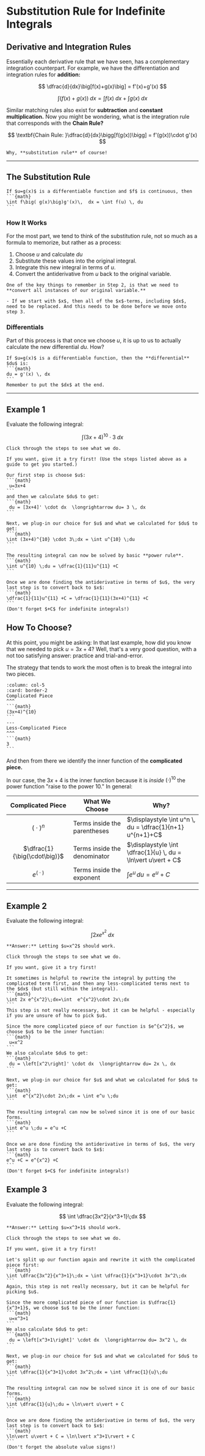 # Substitution Rule for Indefinite Integrals

## Derivative and Integration Rules
Essentially each derivative rule that we have seen, has a complementary integration counterpart. For example, we have the differentiation and integration rules for **addition:** 

$$
\dfrac{d}{dx}\big[f(x)+g(x)\big] = f'(x)+g'(x)
$$ 

$$
\displaystyle \int \big( f(x)+g(x)\big)\; dx =\int f(x) \; dx + \int g(x) \; dx
$$




Similar matching rules also exist for **subtraction** and  **constant multiplication.** Now you might be wondering, what is the integration rule that corresponds with the **Chain Rule?**

$$
\textbf{Chain Rule: }\dfrac{d}{dx}\bigg[f(g(x))\bigg] = f'(g(x))\cdot g'(x)
$$

```{dropdown} **Question:** What Integration Rule do <em>you</em> think corresponds with the chain rule?
Why, **substitution rule** of course!
```

---

## The Substitution Rule

````{admonition} Substitution Rule
If $u=g(x)$ is a differentiable function and $f$ is continuous, then
```{math}
\int f\big( g(x)\big)g'(x)\,  dx = \int f(u) \, du
```
````




### How It Works
For the most part, we tend to think of the substitution rule, not so much as a formula to memorize, but rather as a process:

1. Choose $u$ and calculate $du$
2. Substitute these values into the original integral.
3. Integrate this new integral in terms of $u$.
4. Convert the antiderivative from $u$ back to the original variable.

```{warning}
One of the key things to remember in Step 2, is that we need to **convert all instances of our original variable.**

- If we start with $x$, then all of the $x$-terms, including $dx$, need to be replaced. And this needs to be done before we move onto step 3.
``` 

### Differentials

Part of this process is that once we choose $u$, it is up to us to actually calculate the new differential $du$. How?

````{admonition} Differentials
If $u=g(x)$ is a differentiable function, then the **differential** $du$ is:
```{math}
du = g'(x) \, dx
```
Remember to put the $dx$ at the end.
````


---

## Example 1
Evaluate the following integral:

$$
\int (3x+4)^{10} \cdot 3\;dx
$$

````{tabbed} Solution
Click through the steps to see what we do.

If you want, give it a try first! (Use the steps listed above as a guide to get you started.)
````

````{tabbed} Step 1
Our first step is choose $u$: 
```{math}
 u=3x+4
```
and then we calculate $du$ to get:
```{math}
 du = [3x+4]' \cdot dx  \longrightarrow du= 3 \, dx
```

````

````{tabbed} Step 2
Next, we plug-in our choice for $u$ and what we calculated for $du$ to get: 
```{math}
\int (3x+4)^{10} \cdot 3\;dx = \int u^{10} \;du
```
````

````{tabbed} Step 3
The resulting integral can now be solved by basic **power rule**. 
```{math}
\int u^{10} \;du = \dfrac{1}{11}u^{11} +C
```
````

````{tabbed} Step 4
Once we are done finding the antiderivative in terms of $u$, the very last step is to convert back to $x$: 
```{math}
\dfrac{1}{11}u^{11} +C = \dfrac{1}{11}(3x+4)^{11} +C 
```
(Don't forget $+C$ for indefinite integrals!)
````

## How To Choose?

At this point, you might be asking: In that last example, how did you know that we needed to pick $u=3x+4$? Well, that's a very good question, with a not too satisfying answer: practice and trial-and-error.

The strategy that tends to work the most often is to break the integral into two pieces. 

````{panels}
:column: col-5
:card: border-2
Complicated Piece
^^^
```{math}
(3x+4)^{10}
```
---
Less-Complicated Piece
^^^
```{math}
3
```
````

And then from there we identify the inner function of the **complicated piece.** 

In our case, the $3x+4$ is the inner function because it is *inside* $(\cdot )^{10}$ the power function "raise to the power 10." In general:

| Complicated Piece | What We Choose | Why? |
|:-----------------:|----------------|------|
|$\big(\cdot\big)^n$ | Terms inside the parentheses | $\displaystyle \int u^n \, du = \dfrac{1}{n+1} u^{n+1}+C$ |
|$\dfrac{1}{\big(\cdot\big)}$ | Terms inside the denominator | $\displaystyle \int \dfrac{1}{u} \, du = \ln\vert u\vert + C$ |
|$e^{\big(\cdot\big)}$ | Terms inside the exponent | $\displaystyle \int e^u \, du = e^u+C$ |


---

## Example 2
Evaluate the following integral:

$$
\int 2x e^{x^2}\;dx
$$

```{dropdown} **Question:** What do <em>you</em> think we should pick for $u$ in this example?
**Answer:** Letting $u=x^2$ should work.
```

````{tabbed} Solution
Click through the steps to see what we do.

If you want, give it a try first! 
````

````{tabbed} Step 1a
It sometimes is helpful to rewrite the integral by putting the complicated term first, and then any less-complicated terms next to the $dx$ (but still within the integral).
```{math}
\int 2x e^{x^2}\;dx=\int  e^{x^2}\cdot 2x\;dx
```
This step is not really necessary, but it can be helpful - especially if you are unsure of how to pick $u$.

````

````{tabbed} Step 1b
Since the more complicated piece of our function is $e^{x^2}$, we choose $u$ to be the inner function: 
```{math}
 u=x^2
```
We also calculate $du$ to get:
```{math}
 du = \left[x^2\right]' \cdot dx  \longrightarrow du= 2x \, dx
```

````



````{tabbed} Step 2
Next, we plug-in our choice for $u$ and what we calculated for $du$ to get: 
```{math}
\int  e^{x^2}\cdot 2x\;dx = \int e^u \;du
```
````

````{tabbed} Step 3
The resulting integral can now be solved since it is one of our basic forms. 
```{math}
\int e^u \;du = e^u +C
```
````

````{tabbed} Step 4
Once we are done finding the antiderivative in terms of $u$, the very last step is to convert back to $x$: 
```{math}
e^u +C = e^{x^2} +C 
```
(Don't forget $+C$ for indefinite integrals!)
````



## Example 3
Evaluate the following integral:

$$
\int \dfrac{3x^2}{x^3+1}\;dx
$$

```{dropdown} **Question:** What do <em>you</em> think we should pick for $u$ in this example?
**Answer:** Letting $u=x^3+1$ should work.
```

````{tabbed} Solution
Click through the steps to see what we do.

If you want, give it a try first! 
````

````{tabbed} Step 1a
Let's split up our function again and rewrite it with the complicated piece first:
```{math}
\int \dfrac{3x^2}{x^3+1}\;dx = \int \dfrac{1}{x^3+1}\cdot 3x^2\;dx
```
Again, this step is not really necessary, but it can be helpful for picking $u$.

````

````{tabbed} Step 1b
Since the more complicated piece of our function is $\dfrac{1}{x^3+1}$, we choose $u$ to be the inner function: 
```{math}
 u=x^3+1
```
We also calculate $du$ to get:
```{math}
 du = \left[x^3+1\right]' \cdot dx  \longrightarrow du= 3x^2 \, dx
```

````



````{tabbed} Step 2
Next, we plug-in our choice for $u$ and what we calculated for $du$ to get: 
```{math}
\int \dfrac{1}{x^3+1}\cdot 3x^2\;dx = \int \dfrac{1}{u}\;du
```
````

````{tabbed} Step 3
The resulting integral can now be solved since it is one of our basic forms. 
```{math}
\int \dfrac{1}{u}\;du = \ln\vert u\vert + C
```
````

````{tabbed} Step 4
Once we are done finding the antiderivative in terms of $u$, the very last step is to convert back to $x$: 
```{math}
\ln\vert u\vert + C = \ln\lvert x^3+1\rvert + C
```
(Don't forget the absolute value signs!)
````
